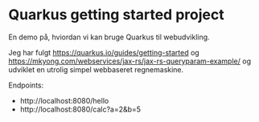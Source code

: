 # Quarkus getting started project

En demo på, hviordan vi kan bruge Quarkus til webudvikling. 

Jeg har fulgt https://quarkus.io/guides/getting-started og https://mkyong.com/webservices/jax-rs/jax-rs-queryparam-example/ og udviklet en utrolig simpel webbaseret regnemaskine. 

Endpoints: 

- http://localhost:8080/hello
- http://localhost:8080/calc?a=2&b=5



